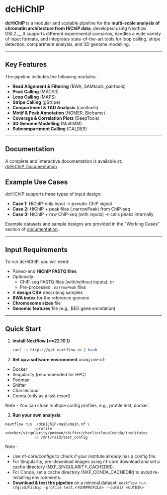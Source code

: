 # dcHiChIP

**dcHiChIP** is a modular and scalable pipeline for the **multi-scale analysis of chromatin architecture from HiChIP data**, developed using Nextflow DSL2.__
It supports different experimental scenarios, handles a wide variety of input formats, and integrates state-of-the-art tools for loop calling, stripe detection, compartment analysis, and 3D genome modelling.

---

## Key Features

The pipeline includes the following modules:

- **Read Alignment & Filtering** (BWA, SAMtools, pairtools)
- **Peak Calling** (MACS3)
- **Loop Calling** (MAPS)
- **Stripe Calling** (gStripe)
- **Compartment & TAD Analysis** (cooltools)
- **Motif & Peak Annotation** (HOMER, Bioframe)
- **Coverage & Correlation Plots** (DeepTools)
- **3D Genome Modelling** (MultiMM)
- **Subcompartment Calling** (CALDER)

---

## Documentation

A complete and interactive documentation is available at:  
[dcHiChIP Documentation](https://sfglab.github.io/dcHiChIP/)


## Example Use Cases

dcHiChIP supports three types of input design:

- **Case 1:** HiChIP-only input → pseudo-ChIP signal
- **Case 2:** HiChIP + peak files (.narrowPeak) from ChIP-seq
- **Case 3:** HiChIP + raw ChIP-seq (with inputs) → calls peaks internally

Example datasets and sample designs are provided in the "Working Cases" section of [documentation](https://sfglab.github.io/dcHiChIP/working_cases).

---

## Input Requirements

To run dcHiChIP, you will need:

- Paired-end **HiChIP FASTQ files**  
- Optionally:  
  - ChIP-seq FASTQ files (with/without inputs), or  
  - Pre-processed `.narrowPeak` files  
- A **design CSV** describing samples  
- **BWA index** for the reference genome  
- **Chromosome sizes** file  
- **Genomic features** file (e.g., BED gene annotation)  

---

## Quick Start

1. **Install Nextflow (>=22.10.1)**  
   ```bash
   curl -s https://get.nextflow.io | bash

2. **Set up a software environment** using one of:
  - Docker
  - Singularity (recommended for HPC)
  - Podman
  - Shifter
  - Charliecloud
  - Conda (only as a last resort)

Note - You can chain multiple config profiles, e.g., profile test, docker.

3. **Run your own analysis**:
```
nextflow run ./dcHiChIP-main/main.nf \
             -profile <docker/singularity/podman/shifter/charliecloud/conda/institute>
             -c /mnt/raid/test_config
```

Note - 
- Use nf-core/configs to check if your institute already has a config file.
- For Singularity, pre-download images using nf-core download and set a cache directory (NXF_SINGULARITY_CACHEDIR).
- For Conda, set a cache directory (NXF_CONDA_CACHEDIR) to avoid re-installing environments.
- **Download & test the pipeline** on a minimal dataset:
```nextflow run sfglab/hichip -profile test,<YOURPROFILE> --outdir <OUTDIR>```

